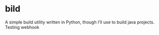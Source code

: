 bild
====

A simple build utility written in Python, though I'll use to build java projects.
Testing webhook
